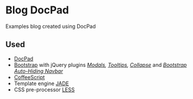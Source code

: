 # Blog DocPad
Examples blog created using DocPad

## Used

- [DocPad](http://docpad.org/)
- [Bootstrap](http://getbootstrap.com/) with jQuery plugins *[Modals](http://getbootstrap.com/javascript/#modals), [Tooltips](http://getbootstrap.com/javascript/#tooltips), [Collapse](http://getbootstrap.com/javascript/#collapse)* and *[Bootstrap Auto-Hiding Navbar](https://github.com/istvan-ujjmeszaros/bootstrap-autohidingnavbar)*
- [CoffeeScript](http://coffeescript.org/)
- Template engine [JADE](http://jade-lang.com/)
- CSS pre-processor [LESS](http://lesscss.org/)